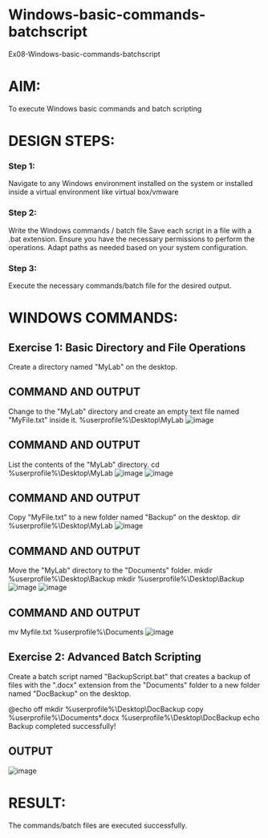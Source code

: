 # Windows-basic-commands-batchscript
Ex08-Windows-basic-commands-batchscript

# AIM:
To execute Windows basic commands and batch scripting

# DESIGN STEPS:

### Step 1:

Navigate to any Windows environment installed on the system or installed inside a virtual environment like virtual box/vmware 

### Step 2:

Write the Windows commands / batch file
Save each script in a file with a .bat extension.
Ensure you have the necessary permissions to perform the operations.
Adapt paths as needed based on your system configuration.
### Step 3:

Execute the necessary commands/batch file for the desired output. 




# WINDOWS COMMANDS:
## Exercise 1: Basic Directory and File Operations
Create a directory named "MyLab" on the desktop.

## COMMAND AND OUTPUT

Change to the "MyLab" directory and create an empty text file named "MyFile.txt" inside it.
%userprofile%\Desktop\MyLab
![image](https://github.com/Soundaryajothi/Windows-basic-commands-batchscript/assets/144870490/90a882dc-e2f6-4eb0-abcd-536cad349feb)


## COMMAND AND OUTPUT

List the contents of the "MyLab" directory.
cd %userprofile%\Desktop\MyLab
![image](https://github.com/Soundaryajothi/Windows-basic-commands-batchscript/assets/144870490/7bae9532-9eb7-4c95-bfa7-1d6f181e688a)
![image](https://github.com/Soundaryajothi/Windows-basic-commands-batchscript/assets/144870490/65cfe607-24d7-424c-8201-ff13042f2c7e)




## COMMAND AND OUTPUT

Copy "MyFile.txt" to a new folder named "Backup" on the desktop.
dir %userprofile%\Desktop\MyLab
![image](https://github.com/Soundaryajothi/Windows-basic-commands-batchscript/assets/144870490/f7d3d4be-12a2-4a07-9312-6f023f10ff9f)


## COMMAND AND OUTPUT

Move the "MyLab" directory to the "Documents" folder.
mkdir %userprofile%\Desktop\Backup mkdir %userprofile%\Desktop\Backup
![image](https://github.com/Soundaryajothi/Windows-basic-commands-batchscript/assets/144870490/7cb52ba7-c77f-42bb-b72b-67261f9b39c7)
![image](https://github.com/Soundaryajothi/Windows-basic-commands-batchscript/assets/144870490/f534201a-ddc9-4aaa-9f68-656e4a9b558b)






## COMMAND AND OUTPUT
mv Myfile.txt %userprofile%\Documents
![image](https://github.com/Soundaryajothi/Windows-basic-commands-batchscript/assets/144870490/33c66ed1-8031-44c7-8d18-885f3fe95c0b)



## Exercise 2: Advanced Batch Scripting
Create a batch script named "BackupScript.bat" that creates a backup of files with the ".docx" extension from the "Documents" folder to a new folder named "DocBackup" on the desktop.


@echo off mkdir %userprofile%\Desktop\DocBackup copy %userprofile%\Documents*.docx 
%userprofile%\Desktop\DocBackup echo Backup completed successfully!


## OUTPUT

![image](https://github.com/Soundaryajothi/Windows-basic-commands-batchscript/assets/144870490/690150de-e2c3-4881-9f9a-21c8b1691463)







# RESULT:
The commands/batch files are executed successfully.

